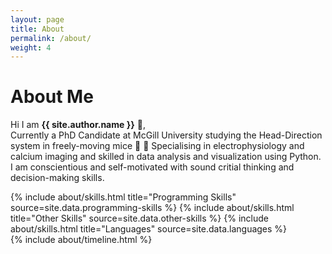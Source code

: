 ```yaml
---
layout: page
title: About
permalink: /about/
weight: 4
---
```


# **About Me**

Hi I am **{{ site.author.name }}** :wave:,<br>
Currently a PhD Candidate at McGill University studying the Head-Direction system in freely-moving mice :compass: :mouse2: Specialising in electrophysiology and calcium imaging and skilled in data analysis and visualization using Python. I am conscientious and self-motivated with sound critial thinking and decision-making skills.

<div class="row">
{% include about/skills.html title="Programming Skills" source=site.data.programming-skills %}
{% include about/skills.html title="Other Skills" source=site.data.other-skills %}
{% include about/skills.html title="Languages" source=site.data.languages %}
</div>

<div class="row">
{% include about/timeline.html %}
</div>